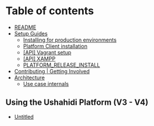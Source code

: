 # Table of contents

* [README](README.md)
* [Setup Guides](setup_alternatives/README.md)
  * [Installing for production environments](setup_alternatives/installing-for-production-environments.md)
  * [Platform Client installation](setup_alternatives/setting-up-the-platform-client.md)
  * [\[API\] Vagrant setup](setup_alternatives/vagrant-setup.md)
  * [\[API\] XAMPP](setup_alternatives/xampp.md)
  * [PLATFORM\_RELEASE\_INSTALL](setup_alternatives/platform_release_install.md)
* [Contributing \| Getting Involved](contributing-or-getting-involved.md)
* [Architecture](architecture/README.md)
  * [Use case internals](architecture/use-case-internals.md)

## Using the Ushahidi Platform \(V3 - V4\)

* [Untitled](using-the-ushahidi-platform-v3-v4/untitled.md)


